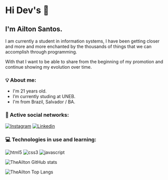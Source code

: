 # Hi Dev's 👋
## I'm Ailton Santos.

I am currently a student in information systems, I have been getting closer and more and more enchanted by the thousands of things that we can accomplish through programming.

With that I want to be able to share from the beginning of my promotion and continue showing my evolution over time.

 ### 💡 About me:
 
* I'm 21 years old.
* I’m currently studing at UNEB.
* I'm from Brazil, Salvador / BA.


### 💬 Active social networks:

[![Instagram](https://img.shields.io/badge/Instagram-E4405F?style=for-the-badge&logo=instagram&logoColor=white)](https://instagram.com/obassy.dev)
[![Linkedin](https://img.shields.io/badge/LinkedIn-0077B5?style=for-the-badge&logo=linkedin&logoColor=white)](https://www.linkedin.com/in/ailtonsantos-dev/)


 
### 💻 Technologies in use and learning:


![html5](https://img.shields.io/badge/HTML5-E34F26?style=for-the-badge&logo=html5&logoColor=white)
![css3](https://img.shields.io/badge/CSS3-1572B6?style=for-the-badge&logo=css3&logoColor=white)
![javascript](https://img.shields.io/badge/JavaScript-323330?style=for-the-badge&logo=javascript&logoColor=F7DF1E)

![TheAilton GitHub stats](https://github-readme-stats.vercel.app/api?username=theailton&show_icons=true&theme=gruvbox)

![TheAilton Top Langs](https://github-readme-stats.vercel.app/api/top-langs/?username=theailton&layout=compact&theme=gruvbox)

